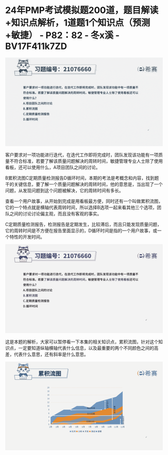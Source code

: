 # 24年PMP考试模拟题200道，题目解读+知识点解析，1道题1个知识点（预测+敏捷） - P82：82 - 冬x溪 - BV17F411k7ZD

![](img/8a0f3e5aad83a768a6bc6b7ca6342540_0.png)

客户要求对一项功能进行迭代，在迭代工作即将完成时，团队发现该功能有一项质量不符合标准，若要了解该质量问题解决的周转时间，敏捷管理专业人士除了使用看板，还可以使用什么，A项目团队之间的讨论。

B累积流图C定期质量检测报告D循环时间，本期的考法是考概念和内容，找到题干的关键信息，要了解一个质量问题解决的周转时间，他的意思是，当出现了一个问题，从发现问题到这个问题被解决，它的周转时间有多长。

查看一个用户故事，从开始到完成是用看板最方便，同时还有一个叫做累积流图，它的一个特点就是横轴代表周转时间，所以选择B选项一起来看其他三个选项，团队之间的讨论讨论偏主观，而且没有客观的事实。

C定期质量检测报告，检测报告是定期发生，比较滞后，而且只能发现质量问题，它的周转时间是不方便在报告里面显示的，D循环时间是指的一个用户故事，或一个特性的开发时间。



![](img/8a0f3e5aad83a768a6bc6b7ca6342540_2.png)

这是本题的解析，大家可以暂停看一下本集的相关知识点，累积流图，针对这个知识点，一定要知道纵轴横轴代表什么信息，以及最重要的两个不同颜色之间的高差，代表什么意思，还有斜率是什么意思。



![](img/8a0f3e5aad83a768a6bc6b7ca6342540_4.png)